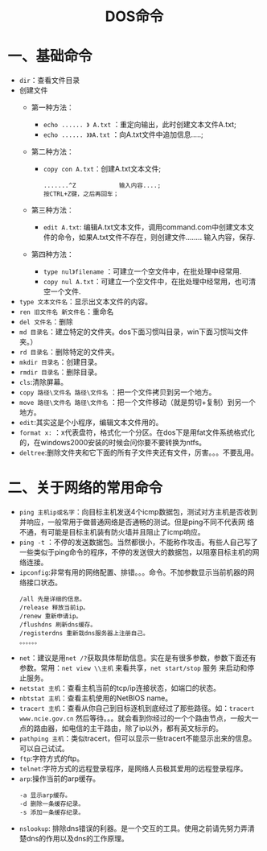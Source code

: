 <h1 align="center">DOS命令</h1>

# 一、基础命令

* `dir`：查看文件目录
* 创建文件 　　
  * 第一种方法：
    * `echo ...... 》 A.txt` ：重定向输出，此时创建文本文件A.txt;
    * `echo ...... 》》A.txt` ：向A.txt文件中追加信息.....;

  * 第二种方法：
    * `copy con A.txt`：创建A.txt文本文件;
      ```
      .......^Z 　　　　　 　输入内容....;
      按CTRL+Z键，之后再回车；
      ```
  * 第三种方法：
    * `edit A.txt`: 编辑A.txt文本文件，调用command.com中创建文本文件的命令，如果A.txt文件不存在，则创建文件........ 输入内容，保存.

  * 第四种方法：
    * `type nul》filename` ：可建立一个空文件中，在批处理中经常用.
    * `copy nul A.txt`：可建立一个空文件中，在批处理中经常用，也可清空一个文件.
* `type 文本文件名`：显示出文本文件的内容。
* `ren 旧文件名 新文件名`：重命名
* `del 文件名`：删除
* `md 目录名`：建立特定的文件夹。dos下面习惯叫目录，win下面习惯叫文件夹。）
* `rd 目录名`：删除特定的文件夹。 
* `mkdir 目录名`：创建目录。
* `rmdir 目录名`：删除目录。
* `cls`:清除屏幕。
* `copy 路径\文件名 路径\文件名` ：把一个文件拷贝到另一个地方。
* `move 路径\文件名 路径\文件名` ：把一个文件移动（就是剪切+复制）到另一个地方。 
* `edit`:其实这是个小程序，编辑文本文件用的。
* `format x:` ：x代表盘符，格式化一个分区。在dos下是用fat文件系统格式化的，在windows2000安装的时候会问你要不要转换为ntfs。
* `deltree`:删除文件夹和它下面的所有子文件夹还有文件，厉害。。。不要乱用。 

# 二、关于网络的常用命令

* `ping 主机ip或名字`：向目标主机发送4个icmp数据包，测试对方主机是否收到并响应，一般常用于做普通网络是否通畅的测试。但是ping不同不代表网
络不通，有可能是目标主机装有防火墙并且阻止了icmp响应。
* `ping -t` ：不停的发送数据包。当然都很小，不能称作攻击。有些人自己写了一些类似于ping命令的程序，不停的发送很大的数据包，以阻塞目标主机的网络连接。
* `ipconfig`:非常有用的网络配置、排错。。。命令。不加参数显示当前机器的网络接口状态。
  ```
  /all 先是详细的信息。
  /release 释放当前ip。
  /renew 重新申请ip。
  /flushdns 刷新dns缓存。
  /registerdns 重新栽dns服务器上注册自己。
  。。。。。。
  ```
* `net`：建议是用`net /?`获取具体帮助信息。实在是有很多参数，参数下面还有参数。常用：`net view \\主机` 来看共享，`net start/stop` 服务 来启动和停止服务。
* `netstat 主机`：查看主机当前的tcp/ip连接状态，如端口的状态。
* `nbtstat 主机`：查看主机使用的NetBIOS name。
* `tracert 主机`：查看从你自己到目标逐机到底经过了那些路径。如：`tracert www.ncie.gov.cn` 然后等待。。。就会看到你经过的一个个路由节点，一般大一点的路由器，如电信的主干路由，除了ip以外，都有英文标示的。
* `pathping 主机`：类似tracert，但可以显示一些tracert不能显示出来的信息。可以自己试试。
* `ftp`:字符方式的ftp。
* `telnet`:字符方式的远程登录程序，是网络人员极其爱用的远程登录程序。
* `arp`:操作当前的arp缓存。
  ```
  -a 显示arp缓存。
  -d 删除一条缓存纪录。
  -s 添加一条缓存纪录。
  ```
* `nslookup`: 排除dns错误的利器。是一个交互的工具。使用之前请先努力弄清楚dns的作用以及dns的工作原理。
